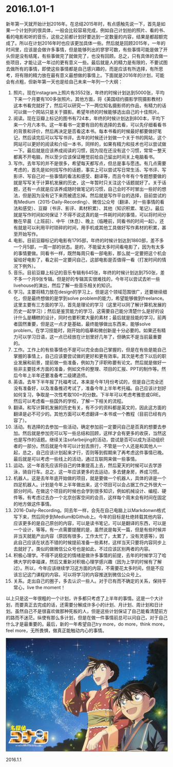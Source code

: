 2016.1.01-1
============
新年第一天就开始计划2016年。在总结2015年时，有点感触先说一下，首先是如果一个计划列的很具体，一般会比较容易完成，例如自己计划拍的照片、看的书、看的电影和听的音乐，这些之前都计划好要达到一定数量的内容，结果是都超额完成了。所以在计划2016年时也应该更加具体一些。然后就是回顾2015年，一年的时间里，应该是会做许多事情，但是能够列出的寥寥可数，有些事情可能是做了开头但是没有结尾，有些事做完了就做完了，也没有回顾。总之，只有具体的去做一些项目，才能让这一年过的更有意义一些。最后就是人的精力是有限的，不要试图去做所有的事情，即使这些事情都是自己感兴趣的，而是应该有所选择，有所思考，将有限的精力放在最有意义最想做的事情上。下面就是2016年的计划，可能会有点粗，但新年第一天也是给自己未来一年列一个大纲：

1. 照片。现在instagram上照片有3552张，年终的时候计划达到5000张，平均下来一个月要有100多张照片。其他方面，将《美国纽约摄影学院摄影教材》这本书看完就好了，然后可以研究一下一两位知名摄影师的作品，有精力的话可以做一个网站只是关于摄影。希望年终的时候能够选出自己的十佳照片。
2. 阅读。现在豆瓣上标记的图书有724本，年终的时候计划达到800本，平均下来一个月六本书。这一年看书一定要有目的有选择的去看，可以先仔细看看书的背景和评价，然后再决定是否看这本书。每本书看的时候最好都要做好笔记，然后读完后可以写写书评。去年的时候还计划做一个关于书的网站，这个网站可以更好的阅读和介绍一本书，同样的，如果有精力和技术也可以尝试做一下。最后就是应该养成阅读的习惯，因为现在还没有这个习惯，常常一整天都离不开电脑，所以至少应该保证睡觉前给自己留出时间关上电脑看书。
3. 写作。去年写的并不是很多，希望每天都写点，但总是事与愿违。有几点需要考虑的，首先是如何找写作的话题，事实上可以尝试写日常生活、写书评、写影评、写自己对一些事情的看法和感受、翻译等，而且今年有个专题想要做的就是写写关于计算机发展的历史，这一年暂时只关注这个话题就好了。关于话题，还有一点就是应该养成随时做笔记的习惯，自己会时不时冒出一些好的想法，但是因为没有记下来而被遗忘掉。然后就是写作平台的选择，目前尝试的有Medium（2015-Daily-Recording）、微信公众号（翻译、对一些事情的看法和感受）、豆瓣（书评、影评、素材积累）、其他（知识积累、笔记）。最后就是写作时间如何保证？不得不说这真的是一件耗时间的事情，可以将时间分散在早晨（上班前）、中午（休息）、晚上（临睡前，同看书的时间一起）。还有就是可以利用平时琐碎的时间，用手机或其他工具做好写作素材的积累，甚至开始写作。
4. 电影。目前豆瓣标记的电影有1795部，年终的时候计划达到1860部，差不多一个月5部，一周一部的状态。是的，不能留太多时间看电影了，因为有太多的事情要做。同看书一样，既然每周只看一部电影，那么就一定要把这个机会留给好电影了，看之前一定要问自己，这部电影是否值得一看（打发时间的情况下例外）。
5. 音乐。目前豆瓣上标记的音乐专辑有645张，年终的时候计划达到750张，差不多一个月9张专辑。但是好的专辑其实很难找的，今年可以尝试去听一些livehouse的演出，然后了解一些音乐相关的知识。
6. 学习。主要将精力放在design的学习上，但是这个领域范围很广，还要继续细化，但是最终想做的是学到solve problem的能力，希望能够做到freelance。这里主要有三方面的学习，首先是理论的学习（这里可以同了解计算机发展的历史一起学习）；然后是鉴赏能力的学习，这需要自己能分清楚什么是好的设计什么是糟糕的设计，同时也要积累大量的素材；最后就是技能的学习，前两者固然重要，但是这一点才是基础，最终能够做出东西来，能够solve problem。在学习技能时，刚开始的临摹和微创新是十分必要的。如果还有精力可以学习日语，这一点已经放在计划里好几年了，但确实不是当前最重要的。
7. 工作。工作上的有些事情也不是可以完全由自己掌握的，但是在有些是能自己掌握的事情上，自己应该要尝试做的更好和更有效率。其次是考虑下以后的职业发展和前景，提前做一些准备，例如为了评职称要有论文。然后就是做好一些非主要技术方面的准备，例如文件的整理、项目的汇报、PPT的制作等。然后今年上半年还要准备考二级建造师。
8. 英语。去年下半年报了托福考试，本来是今年1月份考试的，但是自己完全还没有准备好，以及准备推迟考试了，准备今年上半年考托福。自己应该计划好如何复习，争取是一次性考取100+的分数。下半年可以考虑考雅思或GRE。然后可以考虑看一些国外的学校，了解一下相关的流程。
9. 翻译。和写计算机发展的历史有关，有不少的资料都是英文的，因此这方面的翻译是必不可少的。其他方面可以考虑翻译一本书或一个教程（目前已经有内容了）。
10. 活动。有选择的去参加一些活动，确定参加前一定要问自己是否真的想要去参加。然后就是参加完可以写一些总结和回顾，这样才会有更多的收获，当然这也是写作的话题。继续关注sofarbeijing的活动，尝试是否可以成为活动组织者的一部分。然后就是今年可以计划去旅行，不管是一个人还是和其他人一起，总之，自己应该计划起来才行，否则等到假期来了再考虑这件事情已晚。最后就是可以考虑一些线上的活动，通过互联网来做一些事情。
11. 运动。这一年首先应该将自己的体重提高上去，然后夏天的时候可以去学游泳，骑自行车。总之，这一年应该更多的去运动，多去健身房，养成习惯。
12. 机器人。这是去年年底开始做的项目，就是要做一个机器人，具体的讲是一个四足机器人。计划是今年上半年做出来，这个项目可以会占据工作之外很大一部分时间。在做这个项目的时候也会学到很多知识，例如机械设计、编程、硬件等。有考虑过去办一个北京创客空间的会员，这样每个周末会有时间在固定的地方做这件事情。
13. 2016-Daily-Recording。同去年一样，会先在自己电脑上以Markdonwn格式写下来，然后同步到Medium和Github上。今年的目标是杜绝转载其他内容，应该更多的是自己原创的内容，可以是读书笔记，可以是翻译的东西，可以是一个设计，等等。有一点需要提醒的是，虽然说是每天一篇，但是有些时候并非当天就能产出内容（原因有很多，工作太忙了，太累了，没有灵感等），因此自己应该在状态不错的时候提前准备一些素材，这样当天只要将内容同步上去就好了。类似的做微信公众号也是如此，不过应该区别两者的内容。
14. 积极心理学。不得不说稳定的情绪是做许多事情的前提，去年的时候学习了哈佛大学的幸福课，然后又重新对积极心理学感兴趣（因为上学的时候有了解过）。所以，今年应该继续学习这方面的内容，不需要花太多时间，但是不应该忘记这门课程的内容。可以将学习的内容推送到微信公众号上。
15. 关系。走出自己的圈子，多去认识一些人。对于已有而不确定的关系，保持平常心，live the moment！

以上只是这一年很粗的一个计划，许多都只考虑了上半年的事情。这是一个大计划，而要真正去完成的话，还需要分解成许多小的计划、月计划、周计划和日计划。虽然自己不是很喜欢做那种死板的人，但是这些计划保证了自己能看清楚前方的路而不迷茫。纵使有那么多计划，但是在做一件事情前总可以问自己，对于自己什么才是最重要的。最后，新的一年希望自己try more，do more，think more，feel more，无所畏惧，做真正能触动内心的事情。

![](pic/01.jpg)

2016.1.1